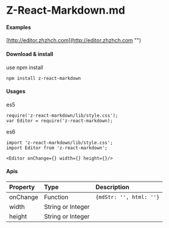 # Z-React-Markdown.md

#### Examples
[http://editor.zhzhch.com](http://editor.zhzhch.com "")


#### Download & install
use npm install

    npm install z-react-markdown

#### Usages
es5

    require('z-react-markdown/lib/style.css');
    var Editor = require('z-react-markdown);
es6

    import 'z-react-markdown/lib/style.css';
    import Editor from 'z-react-markdown';

`<Editor onChange={} width={} height={}/>`

#### Apis


| Property       | Type                    | Description |
| :------------- | :-------------          | :------------- |
| onChange       | Function | `{mdStr: '', html: ''}` |
| width          | String or Integer       |  |
| height         | String or Integer       |  |
